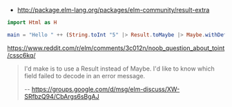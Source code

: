 - http://package.elm-lang.org/packages/elm-community/result-extra

```elm
import Html as H

main = "Hello " ++ (String.toInt "5" |> Result.toMaybe |> Maybe.withDefault 0 |> toString) |> H.text
```

https://www.reddit.com/r/elm/comments/3c012n/noob_question_about_toint/cssc6kq/

>I'd make is to use a Result instead of Maybe. I'd like to know which field failed to decode in an error message.
>
>-- https://groups.google.com/d/msg/elm-discuss/XW-SRfbzQ94/CbArgs6sBgAJ
